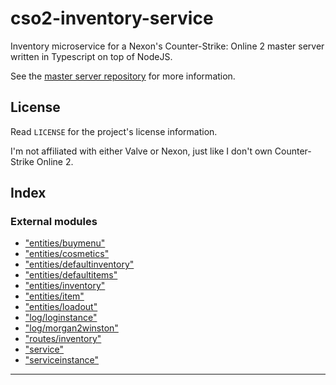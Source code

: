 
cso2-inventory-service
======================

Inventory microservice for a Nexon's Counter-Strike: Online 2 master server written in Typescript on top of NodeJS.

See the [master server repository](https://github.com/Ochii/cso2-master-server) for more information.

License
-------

Read `LICENSE` for the project's license information.

I'm not affiliated with either Valve or Nexon, just like I don't own Counter-Strike Online 2.

## Index

### External modules

* ["entities/buymenu"](modules/_entities_buymenu_.md)
* ["entities/cosmetics"](modules/_entities_cosmetics_.md)
* ["entities/defaultinventory"](modules/_entities_defaultinventory_.md)
* ["entities/defaultitems"](modules/_entities_defaultitems_.md)
* ["entities/inventory"](modules/_entities_inventory_.md)
* ["entities/item"](modules/_entities_item_.md)
* ["entities/loadout"](modules/_entities_loadout_.md)
* ["log/loginstance"](modules/_log_loginstance_.md)
* ["log/morgan2winston"](modules/_log_morgan2winston_.md)
* ["routes/inventory"](modules/_routes_inventory_.md)
* ["service"](modules/_service_.md)
* ["serviceinstance"](modules/_serviceinstance_.md)

---


